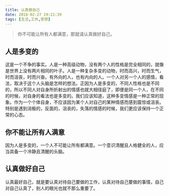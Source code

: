 ```yaml
---
title: 认真做自己
date: 2018-02-27 19:21:39
tags: [生活,工作,思想]
---
```


> 你不可能让所有人都满意，那就请认真做好自己。

<!-- more -->

## 人是多变的
这是一个不争的事实。人是一种高级动物，没有两个人的性格是完全相同的，就像是世界上没有两片相同的叶子。人是一种复杂多变的动物，时而高兴，时而生气，时而沮丧，时而兴奋。有外向的人，也有内向的人。一个人对另一个人的感情，看法，取决于这个人头脑是怎样的想法。正因为人是多变的，不同人性格也是不同的，所以不同人对自身所折射出的情感也就大相径庭了，即便是同一个人，在不同的时候，对自身的看法也是多变的。我们应该知道，这种多变情感是一种正常的现象。作为一个个体自身，不应该因为某个人对自己的某种情感而感到震惊或沮丧。特别是遇到消极的，反面的，沮丧的，失落的情感的时候，我们更应该保持一个正常的心态。

## 你不能让所有人满意
因为人是多变的，一个人不可能让所有都满意。一个意识清醒且人格健全的人，应当具备一个冷静且清醒的头脑。

## 认真做好自己
认真最好自己，就是要认真对待自己要做的工作，认真对待自己要做的事情，自己对自己认真了，别人的眼光也就不那么重要了。
